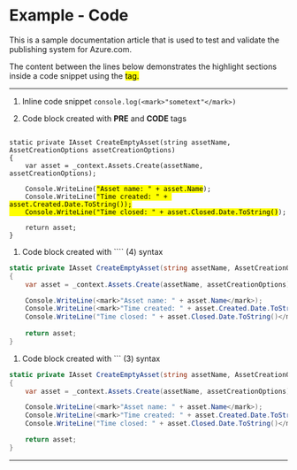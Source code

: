 ﻿<properties pageTitle="Documentation Example - Inline code" metaKeywords="" description="This is an example document" services="" documentationCenter="" title="Documentation Example - Inline code" authors="jamescon" solutions="" videoId="" scriptId="" />

# Example - Code #
This is a sample documentation article that is used to test and validate the publishing system for Azure.com.  

The content between the lines below demonstrates the highlight sections inside a code snippet using the <mark> tag.

---

1. Inline code snippet `console.log(<mark>"sometext"</mark>)` 

1. Code block created with  **PRE** and **CODE** tags

<pre><code>
static private IAsset CreateEmptyAsset(string assetName, AssetCreationOptions assetCreationOptions)
{
    var asset = _context.Assets.Create(assetName, assetCreationOptions);

    Console.WriteLine(<mark>"Asset name: " + asset.Name</mark>);
    Console.WriteLine(<mark>"Time created: " + asset.Created.Date.ToString());
    Console.WriteLine("Time closed: " + asset.Closed.Date.ToString()</mark>);
    
    return asset;
}
</code></pre>

1. Code block created with  \`\`\`\` (4) syntax

````C#
static private IAsset CreateEmptyAsset(string assetName, AssetCreationOptions assetCreationOptions)
{
    var asset = _context.Assets.Create(assetName, assetCreationOptions);

    Console.WriteLine(<mark>"Asset name: " + asset.Name</mark>);
    Console.WriteLine(<mark>"Time created: " + asset.Created.Date.ToString());
    Console.WriteLine("Time closed: " + asset.Closed.Date.ToString()</mark>);
    
    return asset;
}
````

1. Code block created with  \`\`\` (3) syntax

```C#
static private IAsset CreateEmptyAsset(string assetName, AssetCreationOptions assetCreationOptions)
{
    var asset = _context.Assets.Create(assetName, assetCreationOptions);

    Console.WriteLine(<mark>"Asset name: " + asset.Name</mark>);
    Console.WriteLine(<mark>"Time created: " + asset.Created.Date.ToString());
    Console.WriteLine("Time closed: " + asset.Closed.Date.ToString()</mark>);

    return asset;
}
```

---
